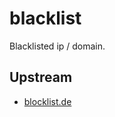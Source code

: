 # blacklist

Blacklisted ip / domain.

## Upstream

* [blocklist.de](https://www.blocklist.de/en/export.html)

